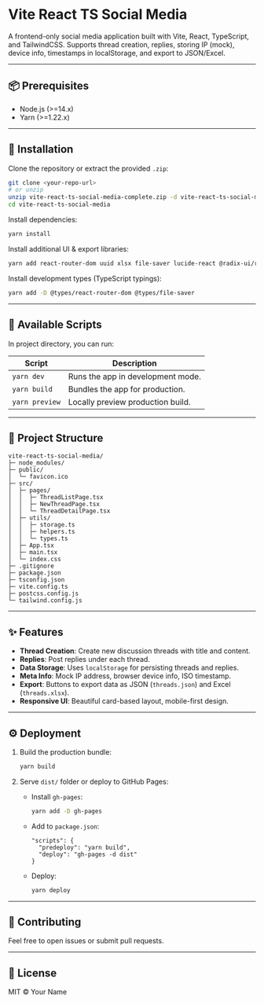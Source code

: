 # Vite React TS Social Media

A frontend-only social media application built with Vite, React, TypeScript, and TailwindCSS. Supports thread creation, replies, storing IP (mock), device info, timestamps in localStorage, and export to JSON/Excel.

---

## 📦 Prerequisites

* Node.js (>=14.x)
* Yarn (>=1.22.x)

---

## 🚀 Installation

Clone the repository or extract the provided `.zip`:

```bash
git clone <your-repo-url>
# or unzip
unzip vite-react-ts-social-media-complete.zip -d vite-react-ts-social-media
cd vite-react-ts-social-media
```

Install dependencies:

```bash
yarn install
```

Install additional UI & export libraries:

```bash
yarn add react-router-dom uuid xlsx file-saver lucide-react @radix-ui/react-icons @shadcn/ui
```

Install development types (TypeScript typings):

```bash
yarn add -D @types/react-router-dom @types/file-saver
```

---

## 🎨 Available Scripts

In project directory, you can run:

| Script         | Description                       |
| -------------- | --------------------------------- |
| `yarn dev`     | Runs the app in development mode. |
| `yarn build`   | Bundles the app for production.   |
| `yarn preview` | Locally preview production build. |

---

## 📁 Project Structure

```
vite-react-ts-social-media/
├─ node_modules/
├─ public/
│  └─ favicon.ico
├─ src/
│  ├─ pages/
│  │  ├─ ThreadListPage.tsx
│  │  ├─ NewThreadPage.tsx
│  │  └─ ThreadDetailPage.tsx
│  ├─ utils/
│  │  ├─ storage.ts
│  │  ├─ helpers.ts
│  │  └─ types.ts
│  ├─ App.tsx
│  ├─ main.tsx
│  └─ index.css
├─ .gitignore
├─ package.json
├─ tsconfig.json
├─ vite.config.ts
├─ postcss.config.js
└─ tailwind.config.js
```

---

## ✨ Features

* **Thread Creation**: Create new discussion threads with title and content.
* **Replies**: Post replies under each thread.
* **Data Storage**: Uses `localStorage` for persisting threads and replies.
* **Meta Info**: Mock IP address, browser device info, ISO timestamp.
* **Export**: Buttons to export data as JSON (`threads.json`) and Excel (`threads.xlsx`).
* **Responsive UI**: Beautiful card-based layout, mobile-first design.

---

## ⚙️ Deployment

1. Build the production bundle:

   ```bash
   yarn build
   ```

2. Serve `dist/` folder or deploy to GitHub Pages:

   * Install `gh-pages`:

     ```bash
     yarn add -D gh-pages
     ```
   * Add to `package.json`:

     ```jsonc
     "scripts": {
       "predeploy": "yarn build",
       "deploy": "gh-pages -d dist"
     }
     ```
   * Deploy:

     ```bash
     yarn deploy
     ```

---

## 🤝 Contributing

Feel free to open issues or submit pull requests.

---

## 📝 License

MIT © Your Name

